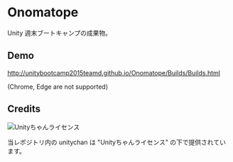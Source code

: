 # Onomatope

Unity 週末ブートキャンプの成果物。

## Demo

http://unitybootcamp2015teamd.github.io/Onomatope/Builds/Builds.html

(Chrome, Edge are not supported)

## Credits

![Unityちゃんライセンス](http://unitybootcamp2015teamd.github.io/Onomatope/unitychan.png "Unityちゃんライセンス")

当レポジトリ内の unitychan は "Unityちゃんライセンス" の下で提供されています。
